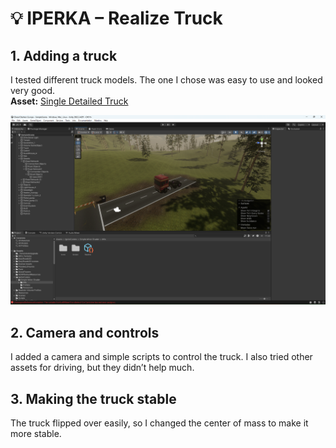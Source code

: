 # 💡 IPERKA – Realize Truck

## 1. Adding a truck  
I tested different truck models. The one I chose was easy to use and looked very good.  
**Asset:** [Single Detailed Truck](https://assetstore.unity.com/packages/3d/vehicles/land/single-detailed-truck-895)

![Screenshot](../99_Media/Bild_7.jpg)
 
## 2. Camera and controls  
I added a camera and simple scripts to control the truck. I also tried other assets for driving, but they didn’t help much.
 
## 3. Making the truck stable  
The truck flipped over easily, so I changed the center of mass to make it more stable.
